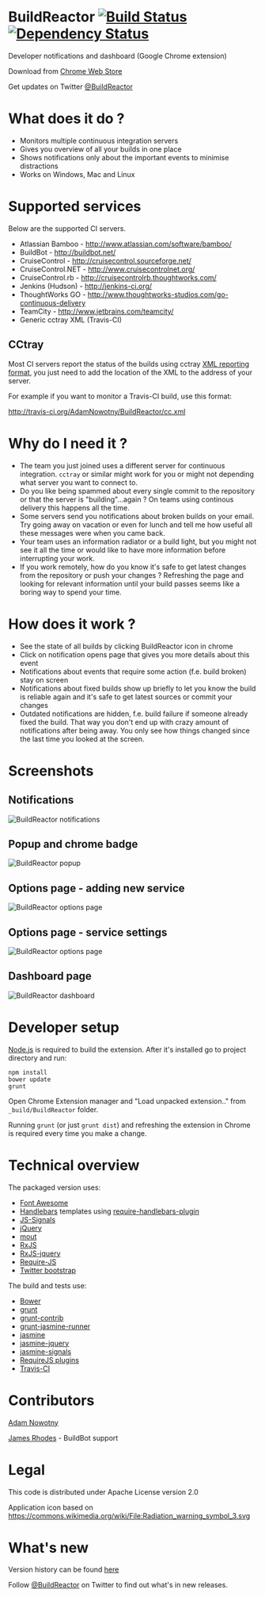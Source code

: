 BuildReactor [![Build Status](https://secure.travis-ci.org/AdamNowotny/BuildReactor.png)](http://travis-ci.org/AdamNowotny/BuildReactor) [![Dependency Status](https://gemnasium.com/AdamNowotny/BuildReactor.png)](https://gemnasium.com/AdamNowotny/BuildReactor)
============

Developer notifications and dashboard (Google Chrome extension)

Download from [Chrome Web Store](http://goo.gl/BX01T)

Get updates on Twitter [@BuildReactor](https://twitter.com/BuildReactor)

What does it do ?
=================

 * Monitors multiple continuous integration servers
 * Gives you overview of all your builds in one place
 * Shows notifications only about the important events to minimise distractions
 * Works on Windows, Mac and Linux

Supported services
==================

Below are the supported CI servers.

 * Atlassian Bamboo - http://www.atlassian.com/software/bamboo/
 * BuildBot - http://buildbot.net/
 * CruiseControl - http://cruisecontrol.sourceforge.net/
 * CruiseControl.NET - http://www.cruisecontrolnet.org/
 * CruiseControl.rb - http://cruisecontrolrb.thoughtworks.com/
 * Jenkins (Hudson) - http://jenkins-ci.org/
 * ThoughtWorks GO - http://www.thoughtworks-studios.com/go-continuous-delivery
 * TeamCity - http://www.jetbrains.com/teamcity/
 * Generic cctray XML (Travis-CI)

CCtray
------

Most CI servers report the status of the builds using cctray [XML reporting format](http://confluence.public.thoughtworks.org/display/CI/Multiple+Project+Summary+Reporting+Standard), you just need to add the location of the XML to the address of your server.

For example if you want to monitor a Travis-CI build, use this format:

http://travis-ci.org/AdamNowotny/BuildReactor/cc.xml

Why do I need it ?
==================

 * The team you just joined uses a different server for continuous integration. `cctray` or similar might work for you or might not depending what server you want to connect to.
 * Do you like being spammed about every single commit to the repository or that the server is "building"...again ? On teams using continous delivery this happens all the time.
 * Some servers send you notifications about broken builds on your email. Try going away on vacation or even for lunch and tell me how useful all these messages were when you came back.
 * Your team uses an information radiator or a build light, but you might not see it all the time or would like to have more information before interrupting your work.
 * If you work remotely, how do you know it's safe to get latest changes from the repository or push your changes ? Refreshing the page and looking for relevant information until your build passes seems like a boring way to spend your time.

How does it work ?
==================

 * See the state of all builds by clicking BuildReactor icon in chrome
 * Click on notification opens page that gives you more details about this event
 * Notifications about events that require some action (f.e. build broken) stay on screen
 * Notifications about fixed builds show up briefly to let you know the build is reliable again and it's safe to get latest sources or commit your changes
 * Outdated notifications are hidden, f.e. build failure if someone already fixed the build. That way you don't end up with crazy amount of notifications after being away. You only see how things changed since the last time you looked at the screen.

Screenshots
===========

Notifications
-------------
<img src="https://github.com/AdamNowotny/BuildReactor/raw/master/docs/notifications-640x400.jpg" alt="BuildReactor notifications">

Popup and chrome badge
----------------------
<img src="https://github.com/AdamNowotny/BuildReactor/raw/master/docs/popup-640x400.jpg" alt="BuildReactor popup">

Options page - adding new service
---------------------------------
<img src="https://github.com/AdamNowotny/BuildReactor/raw/master/docs/settings-new-1280x800.jpg" alt="BuildReactor options page">

Options page - service settings
-------------------------------
<img src="https://github.com/AdamNowotny/BuildReactor/raw/master/docs/settings-1280x800.jpg" alt="BuildReactor options page">

Dashboard page
-------------------------------
<img src="https://github.com/AdamNowotny/BuildReactor/raw/master/docs/dashboard-1280x800.jpg" alt="BuildReactor dashboard">

Developer setup
===============

[Node.js](http://nodejs.org/) is required to build the extension. After it's installed go to project directory and run:

```
npm install
bower update
grunt
```

Open Chrome Extension manager and "Load unpacked extension.." from `_build/BuildReactor` folder.

Running `grunt` (or just `grunt dist`) and refreshing the extension in Chrome is required every time you make a change.

Technical overview
==================

The packaged version uses:
 * [Font Awesome](http://fortawesome.github.com/Font-Awesome/)
 * [Handlebars](http://handlebarsjs.com/) templates using [require-handlebars-plugin](https://github.com/SlexAxton/require-handlebars-plugin)
 * [JS-Signals](http://millermedeiros.github.com/js-signals/)
 * [jQuery](http://jquery.com/)
 * [mout](http://moutjs.com/)
 * [RxJS](http://reactive-extensions.github.com/RxJS/)
 * [RxJS-jquery](https://github.com/Reactive-Extensions/rxjs-jquery)
 * [Require-JS](http://requirejs.org/)
 * [Twitter bootstrap](http://twitter.github.com/bootstrap/)

The build and tests use:
 * [Bower](http://twitter.github.com/bower/)
 * [grunt](http://gruntjs.com/)
 * [grunt-contrib](https://github.com/gruntjs/grunt-contrib)
 * [grunt-jasmine-runner](https://github.com/jasmine-contrib/grunt-jasmine-runner)
 * [jasmine](http://pivotal.github.com/jasmine/)
 * [jasmine-jquery](https://github.com/velesin/jasmine-jquery/)
 * [jasmine-signals](https://github.com/AdamNowotny/jasmine-signals)
 * [RequireJS plugins](https://github.com/millermedeiros/requirejs-plugins)
 * [Travis-CI](http://travis-ci.org/)

Contributors
============
[Adam Nowotny](https://github.com/AdamNowotny)

[James Rhodes](https://github.com/hach-que) - BuildBot support

Legal
=====

This code is distributed under Apache License version 2.0

Application icon based on https://commons.wikimedia.org/wiki/File:Radiation_warning_symbol_3.svg

What's new
============
Version history can be found [here](https://github.com/AdamNowotny/BuildReactor/wiki/What's-new)

Follow [@BuildReactor](https://twitter.com/BuildReactor) on Twitter to find out what's in new releases.
